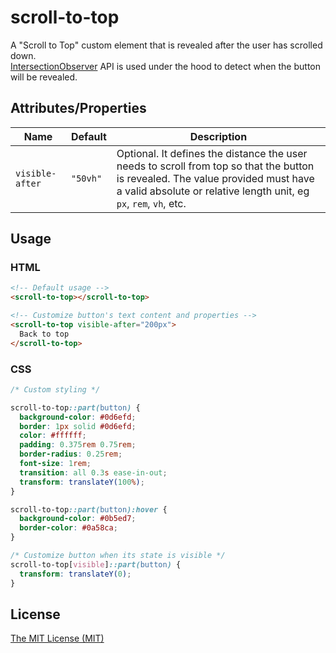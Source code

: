 # scroll-to-top

A "Scroll to Top" custom element that is revealed after the user has scrolled down.  
[IntersectionObserver](https://developer.mozilla.org/en-US/docs/Web/API/Intersection_Observer_API) API is used under the hood to detect when the button will be revealed.

## Attributes/Properties
| Name | Default | Description |
| ---- | ------- | ----------- |
| `visible-after` | `"50vh"` | Optional. It defines the distance the user needs to scroll from top so that the button is revealed. The value provided must have a valid absolute or relative length unit, eg `px`, `rem`, `vh`, etc. |

## Usage

### HTML
```html
<!-- Default usage -->
<scroll-to-top></scroll-to-top>

<!-- Customize button's text content and properties -->
<scroll-to-top visible-after="200px">
  Back to top
</scroll-to-top>
```

### CSS
```css
/* Custom styling */

scroll-to-top::part(button) {
  background-color: #0d6efd;
  border: 1px solid #0d6efd;
  color: #ffffff;
  padding: 0.375rem 0.75rem;
  border-radius: 0.25rem;
  font-size: 1rem;
  transition: all 0.3s ease-in-out;
  transform: translateY(100%);
}

scroll-to-top::part(button):hover {
  background-color: #0b5ed7;
  border-color: #0a58ca;
}

/* Customize button when its state is visible */
scroll-to-top[visible]::part(button) {
  transform: translateY(0);
}
```

## License

[The MIT License (MIT)](https://georapbox.mit-license.org/@2022)

